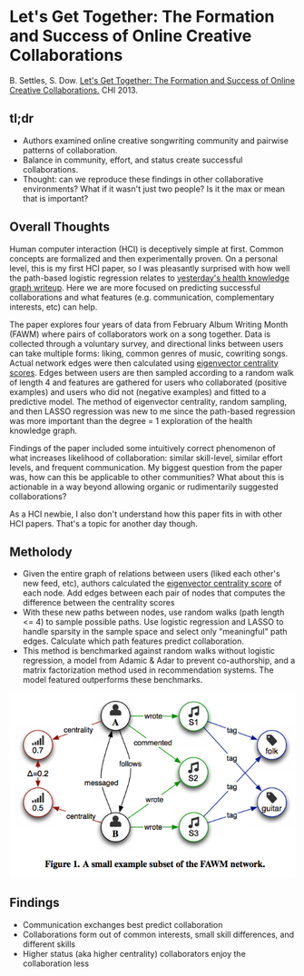 # Let's Get Together: The Formation and Success of Online Creative Collaborations

B. Settles, S. Dow.  [Let's Get Together: The Formation and Success of Online Creative Collaborations.](http://burrsettles.com/pub/settles.chi13.pdf) CHI 2013.

## tl;dr
 - Authors examined online creative songwriting community and pairwise patterns of collaboration.
 - Balance in community, effort, and status create successful collaborations.
 - Thought: can we reproduce these findings in other collaborative environments? What if it wasn't just two people? Is it the max or mean that is important?

## Overall Thoughts

Human computer interaction (HCI) is deceptively simple at first. Common concepts are formalized and then experimentally proven. On a personal level, this is my first HCI paper, so I was pleasantly surprised with how well the path-based logistic regression relates to [yesterday's health knowledge graph writeup](Halpern_ch5.md). Here we are more focused on predicting successful collaborations and what features (e.g. communication, complementary interests, etc) can help.

The paper explores four years of data from February Album Writing Month (FAWM) where pairs of collaborators work on a song together. Data is collected through a voluntary survey, and directional links between users can take multiple forms: liking, common genres of music, cowriting songs. Actual network edges were then calculated using [eigenvector centrality scores](https://en.wikipedia.org/wiki/Eigenvector_centrality). Edges between users are then sampled according to a random walk of length 4 and features are gathered for users who collaborated (positive examples) and users who did not (negative examples) and fitted to a predictive model. The method of eigenvector centrality, random sampling, and then LASSO regression was new to me since the path-based regression was more important than the degree = 1 exploration of the health knowledge graph. 

Findings of the paper included some intuitively correct phenomenon of what increases likelihood of collaboration: similar skill-level, similar effort levels, and frequent communication. My biggest question from the paper was, how can this be applicable to other communities? What about this is actionable in a way beyond allowing organic or rudimentarily suggested collaborations? 

As a HCI newbie, I also don't understand how this paper fits in with other HCI papers. That's a topic for another day though.

## Metholody
 - Given the entire graph of relations between users (liked each other's new feed, etc), authors calculated the [eigenvector centrality score](https://en.wikipedia.org/wiki/Eigenvector_centrality) of each node. Add edges between each pair of nodes that computes the difference between the centrality scores
 - With these new paths between nodes, use random walks (path length <= 4) to sample possible paths. Use logistic regression and LASSO to handle sparsity in the sample space and select only "meaningful" path edges. Calculate which path features predict collaboration.
 - This method is benchmarked against random walks without logistic regression, a model from Adamic & Adar to prevent co-authorship, and a matrix factorization method used in recommendation systems. The model featured outperforms these benchmarks.

![example graph](../img/SetDow_chi13/graph.png)

## Findings
 - Communication exchanges best predict collaboration
 - Collaborations form out of common interests, small skill differences, and different skills
 - Higher status (aka higher centrality) collaborators enjoy the collaboration less